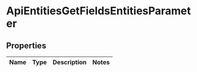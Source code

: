 
# ApiEntitiesGetFieldsEntitiesParameter

## Properties
Name | Type | Description | Notes
------------ | ------------- | ------------- | -------------



